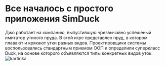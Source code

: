 # Все началось с простого приложения SimDuck #
Джо работает на компанию, выпустившую чрезвычайно успешеный имитатор утиного пруда. В этой игре представлен пруд, в котором плавают и крякают утки разных видов. Проектировщики системы воспользовались стандартным приемом ООП и определили суперкласс Duck, на основе которого объявляются типы конкретных видов уток.
![kartinka](https://d.radikal.ru/d22/1909/76/ec1c071c29ed.jpg)
